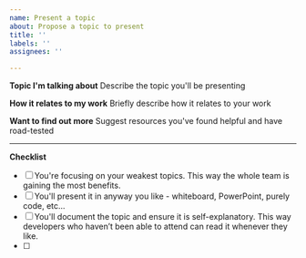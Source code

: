 ```yaml
---
name: Present a topic
about: Propose a topic to present
title: ''
labels: ''
assignees: ''

---
```


**Topic I'm talking about**
Describe the topic you'll be presenting

**How it relates to my work**
Briefly describe how it relates to your work

**Want to find out more**
Suggest resources you've found helpful and have road-tested

---
**Checklist**
- [ ] You're focusing on your weakest topics. This way the whole team is gaining the most benefits.
- [ ] You'll present it in anyway you like - whiteboard, PowerPoint, purely code, etc...
- [ ] You'll document the topic and ensure it is self-explanatory. This way developers who haven’t been able to attend can read it whenever they like. 
- [ ]
